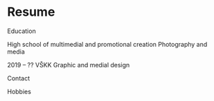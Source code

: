 # Resume

Education

High school of multimedial and promotional creation
Photography and media

2019 – ??
VŠKK
Graphic and medial design

Contact



Hobbies
